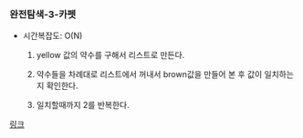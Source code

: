 ### 완전탐색-3-카펫

- 시간복잡도: O(N)

    1. yellow 값의 약수를 구해서 리스트로 만든다. 

    2. 약수들을 차례대로 리스트에서 꺼내서 brown값을 만들어 본 후 값이 일치하는 지 확인한다.

    3. 일치할때까지 2를 반복한다.

[링크](https://programmers.co.kr/learn/courses/30/lessons/42842)